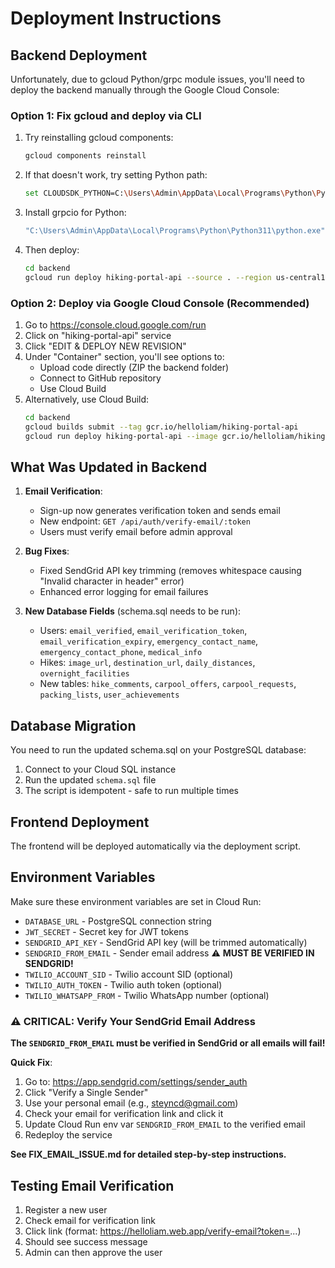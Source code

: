 # Deployment Instructions

## Backend Deployment

Unfortunately, due to gcloud Python/grpc module issues, you'll need to deploy the backend manually through the Google Cloud Console:

### Option 1: Fix gcloud and deploy via CLI

1. Try reinstalling gcloud components:
   ```bash
   gcloud components reinstall
   ```

2. If that doesn't work, try setting Python path:
   ```bash
   set CLOUDSDK_PYTHON=C:\Users\Admin\AppData\Local\Programs\Python\Python311\python.exe
   ```

3. Install grpcio for Python:
   ```bash
   "C:\Users\Admin\AppData\Local\Programs\Python\Python311\python.exe" -m pip install grpcio
   ```

4. Then deploy:
   ```bash
   cd backend
   gcloud run deploy hiking-portal-api --source . --region us-central1 --allow-unauthenticated
   ```

### Option 2: Deploy via Google Cloud Console (Recommended)

1. Go to https://console.cloud.google.com/run
2. Click on "hiking-portal-api" service
3. Click "EDIT & DEPLOY NEW REVISION"
4. Under "Container" section, you'll see options to:
   - Upload code directly (ZIP the backend folder)
   - Connect to GitHub repository
   - Use Cloud Build
5. Alternatively, use Cloud Build:
   ```bash
   cd backend
   gcloud builds submit --tag gcr.io/helloliam/hiking-portal-api
   gcloud run deploy hiking-portal-api --image gcr.io/helloliam/hiking-portal-api --region us-central1 --allow-unauthenticated
   ```

## What Was Updated in Backend

1. **Email Verification**:
   - Sign-up now generates verification token and sends email
   - New endpoint: `GET /api/auth/verify-email/:token`
   - Users must verify email before admin approval

2. **Bug Fixes**:
   - Fixed SendGrid API key trimming (removes whitespace causing "Invalid character in header" error)
   - Enhanced error logging for email failures

3. **New Database Fields** (schema.sql needs to be run):
   - Users: `email_verified`, `email_verification_token`, `email_verification_expiry`, `emergency_contact_name`, `emergency_contact_phone`, `medical_info`
   - Hikes: `image_url`, `destination_url`, `daily_distances`, `overnight_facilities`
   - New tables: `hike_comments`, `carpool_offers`, `carpool_requests`, `packing_lists`, `user_achievements`

## Database Migration

You need to run the updated schema.sql on your PostgreSQL database:

1. Connect to your Cloud SQL instance
2. Run the updated `schema.sql` file
3. The script is idempotent - safe to run multiple times

## Frontend Deployment

The frontend will be deployed automatically via the deployment script.

## Environment Variables

Make sure these environment variables are set in Cloud Run:
- `DATABASE_URL` - PostgreSQL connection string
- `JWT_SECRET` - Secret key for JWT tokens
- `SENDGRID_API_KEY` - SendGrid API key (will be trimmed automatically)
- `SENDGRID_FROM_EMAIL` - Sender email address ⚠️ **MUST BE VERIFIED IN SENDGRID!**
- `TWILIO_ACCOUNT_SID` - Twilio account SID (optional)
- `TWILIO_AUTH_TOKEN` - Twilio auth token (optional)
- `TWILIO_WHATSAPP_FROM` - Twilio WhatsApp number (optional)

### ⚠️ CRITICAL: Verify Your SendGrid Email Address

**The `SENDGRID_FROM_EMAIL` must be verified in SendGrid or all emails will fail!**

**Quick Fix**:
1. Go to: https://app.sendgrid.com/settings/sender_auth
2. Click "Verify a Single Sender"
3. Use your personal email (e.g., steyncd@gmail.com)
4. Check your email for verification link and click it
5. Update Cloud Run env var `SENDGRID_FROM_EMAIL` to the verified email
6. Redeploy the service

**See FIX_EMAIL_ISSUE.md for detailed step-by-step instructions.**

## Testing Email Verification

1. Register a new user
2. Check email for verification link
3. Click link (format: https://helloliam.web.app/verify-email?token=...)
4. Should see success message
5. Admin can then approve the user
